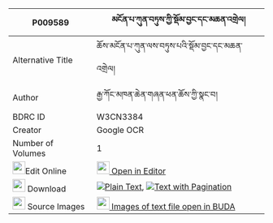 |P009589|མངོན་པ་ཀུན་བཏུས་ཀྱི་སྡོམ་བྱང་དང་མཆན་འགྲེལ། 
| --- | --- 
|Alternative Title |ཆོས་མངོན་པ་ཀུན་ལས་བཏུས་པའི་སྡོམ་བྱང་དང་མཆན་འགྲེལ།
|Author| རྒྱ་ཀོང་མཁན་ཆེན་གཞན་ཕན་ཆོས་ཀྱི་སྣང་བ།
|BDRC ID | W3CN3384
|Creator | Google OCR
|Number of Volumes| 1
|<img width="25" src="https://img.icons8.com/color/25/000000/edit-property.png">Edit Online| [<img width="25" src="https://avatars.githubusercontent.com/u/45091458?s=200&v=4"> Open in Editor](http://editor.openpecha.org/P009589)
|<img width="25" src="https://img.icons8.com/fluent/48/000000/download-2.png"/>  Download | [![](https://img.icons8.com/color/20/000000/txt.png)Plain Text](https://github.com/Openpecha/P009589/releases/download/v1/ngonpa_kuntu_kyi_domjang_dang__plain_P009589.zip), [![](https://img.icons8.com/color/20/000000/txt.png)Text with Pagination](https://github.com/Openpecha/P009589/releases/download/v1/ngonpa_kuntu_kyi_domjang_dang__pages_P009589.zip)
|<img width="25" src="https://img.icons8.com/plasticine/100/000000/pictures-folder.png"/>  Source Images | [<img width="25" src="https://library.bdrc.io/icons/BUDA-small.svg"> Images of text file open in BUDA](https://library.bdrc.io/show/bdr:W3CN3384)